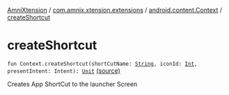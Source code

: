 [AmniXtension](../../index.md) / [com.amnix.xtension.extensions](../index.md) / [android.content.Context](index.md) / [createShortcut](./create-shortcut.md)

# createShortcut

`fun Context.createShortcut(shortCutName: `[`String`](https://kotlinlang.org/api/latest/jvm/stdlib/kotlin/-string/index.html)`, iconId: `[`Int`](https://kotlinlang.org/api/latest/jvm/stdlib/kotlin/-int/index.html)`, presentIntent: Intent): `[`Unit`](https://kotlinlang.org/api/latest/jvm/stdlib/kotlin/-unit/index.html) [(source)](https://github.com/AmniX/AmniXTension/tree/master/AmniXtension/src/main/java/com/amnix/xtension/extensions/ContextExtension.kt#L475)

Creates App ShortCut to the launcher Screen

